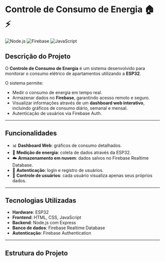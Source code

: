 # Controle de Consumo de Energia 🏠⚡

![Node.js](https://img.shields.io/badge/Node.js-339933?style=flat&logo=node.js&logoColor=white)
![Firebase](https://img.shields.io/badge/Firebase-ffca28?style=flat&logo=firebase&logoColor=black)
![JavaScript](https://img.shields.io/badge/JavaScript-F7DF1E?style=flat&logo=javascript&logoColor=black)

## Descrição do Projeto

O **Controle de Consumo de Energia** é um sistema desenvolvido para monitorar o consumo elétrico de apartamentos utilizando a **ESP32**.  

O sistema permite:

- Medir o consumo de energia em tempo real.
- Armazenar dados no **Firebase**, garantindo acesso remoto e seguro.
- Visualizar informações através de um **dashboard web interativo**, incluindo gráficos de consumo diário, semanal e mensal.
- Autenticação de usuários via Firebase Auth.

---

## Funcionalidades

- 📊 **Dashboard Web**: gráficos de consumo detalhados.  
- 🔌 **Medição de energia**: coleta de dados através da ESP32.  
- ☁️ **Armazenamento em nuvem**: dados salvos no Firebase Realtime Database.  
- 🔐 **Autenticação**: login e registro de usuários.  
- 👥 **Controle de usuários**: cada usuário visualiza apenas seus próprios dados.

---

## Tecnologias Utilizadas

- **Hardware**: ESP32 
- **Frontend**: HTML, CSS, JavaScript  
- **Backend**: Node.js com Express  
- **Banco de dados**: Firebase Realtime Database  
- **Autenticação**: Firebase Authentication  

---

## Estrutura do Projeto

